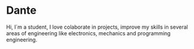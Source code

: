 # Dante
Hi, I´m a student, I love colaborate in projects, improve my skills in several areas of engineering like electronics, mechanics and programming engineering.

